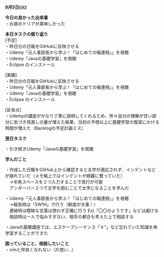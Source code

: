 __9月5日(火)__  
  
__今日の良かった出来事__  
・お昼のドリアが美味しかった  
  
__本日タスクの振り返り__  
[予定]  
・昨日分の日報をGitHubに反映させる  
・Udemy「元人事部長から学ぶ！「はじめての報連相」」を視聴  
・Udemy「Javaの基礎学習」を視聴  
・Eclipse のインストール  
    
[実績]  
・昨日分の日報をGitHubに反映させる  
・Udemy「元人事部長から学ぶ！「はじめての報連相」」を視聴  
・Udemy「Javaの基礎学習」を視聴  
・Eclipse のインストール  
    
[反省点]  
・Udemyの講座がかなり丁寧に説明してくれるため、所々自分の理解が甘い部分に気づき見直しの量が増えた結果、当初の予想以上に基礎学習の復習にかける時間が増えた（Backlogの予定計画ミス）  
   
__翌日タスク__  
  
・引き続きUdemy「Javaの基礎学習」を視聴  
  
__学んだこと__  
  
・作成した日報をGitHub上から確認すると太字が適応されず、インデントなどが崩れていた（メモ帳上ではインデントが綺麗に整っていた）  
　→半角スペースを２つ入力することで改行が可能  
　アンダーバー２つで文字を囲むことで太字になることを学んだ  
  
・Udemy「元人事部長から学ぶ！「はじめての報連相」」を視聴  
　→報告時は「5W1H」で行う（鮮度が大事！）  
　連絡時は曖昧な言葉は使わず正確に行う Ex)「〇〇のようです」などは避ける  
　相談時は一人で悩みすぎない、相手の都合も考えた上で相談する  
  
・Javaの基礎講座では、エスケープシーケンス「￥”」など忘れていた知識を再学習することができた  
  
__困っていること、相談したいこと__  
・vimと仲良くなれない（片想い…）  
　　
